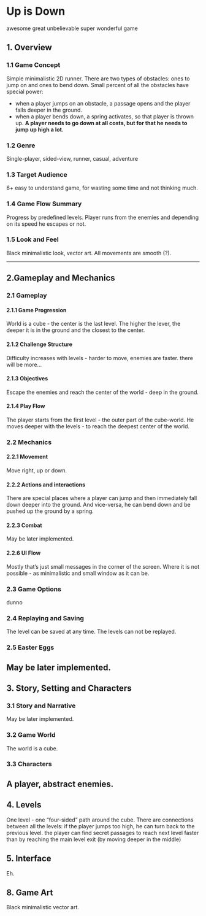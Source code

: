 # Up is Down
awesome great unbelievable super wonderful game 

## 1. Overview

### 1.1 Game Concept
Simple minimalistic 2D runner. 
There are two types of obstacles: ones to jump on and ones to bend down. Small percent of all the obstacles have special power:
- when a player jumps on an obstacle, a passage opens and the player falls deeper in the ground.
- when a player bends down, a spring activates, so that player is thrown up.
__A player needs to go down at all costs, but for that he needs to jump up high a lot.__


### 1.2 Genre
Single-player, sided-view, runner, casual, adventure

### 1.3 Target Audience
6+ easy to understand game, for wasting some time and not thinking much.

### 1.4 Game Flow Summary
Progress by predefined levels. Player runs from the enemies and depending on its speed he escapes or not.

### 1.5 Look and Feel
Black minimalistic look, vector art. All movements are smooth (?). 

----

## 2.Gameplay and Mechanics

### 2.1 Gameplay

#### 2.1.1 Game Progression
World is a cube - the center is the last level. The higher the lever, the deeper it is in the ground and the closest to the center.

#### 2.1.2 Challenge Structure
Difficulty increases with levels - harder to move, enemies are faster.
there will be more…

#### 2.1.3 Objectives
Escape the enemies and reach the center of the world - deep in the ground.

#### 2.1.4 Play Flow
The player starts from the first level - the outer part of the cube-world. He moves deeper with the levels - to reach the deepest center of the world.

### 2.2 Mechanics
#### 2.2.1 Movement
Move right, up or down.

#### 2.2.2 Actions and interactions
There are special places where a player can jump and then immediately fall down deeper into the ground. And vice-versa, he can bend down and be pushed up the ground by a spring.

#### 2.2.3 Combat
May be later implemented.

#### 2.2.6 UI Flow
Mostly that’s just small messages in the corner of the screen. Where it is not possible - as minimalistic and small window as it can be.

### 2.3 Game Options
dunno

### 2.4 Replaying and Saving
The level can be saved at any time. The levels can not be replayed.

### 2.5 Easter Eggs
May be later implemented.
-----
## 3. Story, Setting and Characters
### 3.1 Story and Narrative
May be later implemented.

### 3.2 Game World
The world is a cube.

### 3.3 Characters
A player, abstract enemies.
----
## 4. Levels
One level - one “four-sided” path around the cube.
There are connections between all the levels:
if the player jumps too high, he can turn back to the previous level.
the player can find secret passages to reach next level faster than by reaching the main level exit (by moving deeper in the middle)

## 5. Interface
Eh.

## 8. Game Art
Black minimalistic vector art.







